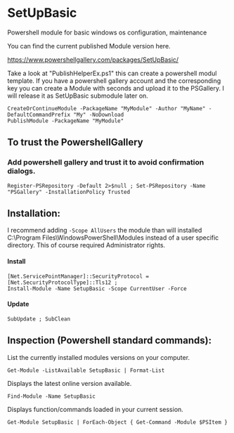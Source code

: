 # SetUpBasic
Powershell module for basic windows os configuration, maintenance

You can find the current published Module version here.

https://www.powershellgallery.com/packages/SetUpBasic/

Take a look at "PublishHelperEx.ps1" this can create a powershell modul template. If you have a powershell gallery account and the corresponding key you can create a Module with seconds and upload it to the PSGallery. I will release it as SetUpBasic submodule later on.

```
CreateOrContinueModule -PackageName "MyModule" -Author "MyName" -DefaultCommandPrefix "My" -NoDownload
PublishModule -PackageName "MyModule"
```

## To trust the PowershellGallery

### Add powershell gallery and trust it to avoid confirmation dialogs.
```
Register-PSRepository -Default 2>$null ; Set-PSRepository -Name "PSGallery" -InstallationPolicy Trusted
```

## Installation:
I recommend adding `-Scope AllUsers` the module than will installed C:\Program Files\WindowsPowerShell\Modules instead of a user specific directory. This of course required Administrator rights.

#### Install
```
[Net.ServicePointManager]::SecurityProtocol = [Net.SecurityProtocolType]::Tls12 ;
Install-Module -Name SetupBasic -Scope CurrentUser -Force
```

#### Update
```
SubUpdate ; SubClean
```


## Inspection (Powershell standard commands):

List the currently installed modules versions on your computer.
```
Get-Module -ListAvailable SetupBasic | Format-List
```

Displays the latest online version available.
```
Find-Module -Name SetupBasic
```

Displays function/commands loaded in your current session.
```
Get-Module SetupBasic | ForEach-Object { Get-Command -Module $PSItem }
```